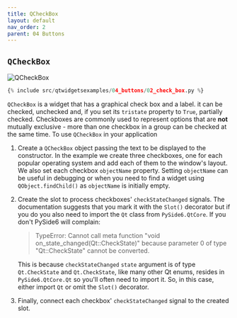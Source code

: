 ```yaml
---
title: QCheckBox
layout: default
nav_order: 2
parent: 04 Buttons
---
```


## `QCheckBox`

![QCheckBox](/blog/images/qtwidgetsexamples/04_buttons/02_check_box.png)

```python
{% include src/qtwidgetsexamples/04_buttons/02_check_box.py %}
```

`QCheckBox` is  a widget that has a graphical check box and a label. it can be checked, unchecked and, if you set its `tristate` property to `True`, partially checked. Checkboxes are commonly used to represent options that are __not__ mutually exclusive - more than one checkbox in a group can be checked at the same time. To use `QCheckBox` in your application

1. Create a `QCheckBox` object passing the text to be displayed to the constructor. In the example we create three checkboxes, one for each popular operating system and add each of them to the window's layout. We also set each checkbox `objectName` property. Setting `objectName` can be useful in debugging or when you need to find a widget using `QObject.findChild()` as `objectName` is initially empty.

2. Create the slot to process checkboxes' `checkStateChanged` signals. The documentation suggests that you mark it with the `Slot()` decorator but if you do you also need to import the `Qt` class from `PySide6.QtCore`. If you don't PySide6 will complain:

    > TypeError: Cannot call meta function "void on_state_changed(Qt::CheckState)" because parameter 0 of type "Qt::CheckState" cannot be converted.

    This is because `checkStateChanged` `state` argument is of type `Qt.CheckState` and `Qt.CheckState`, like many other Qt enums, resides in `PySide6.QtCore.Qt` so you'll often need to import it. So, in this case, either import `Qt` or omit the `Slot()` decorator.
    
3. Finally, connect each checkbox' `checkStateChanged` signal to the created slot.
